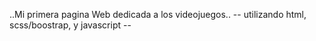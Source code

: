 ..Mi primera pagina Web
dedicada a los videojuegos..
-- utilizando html, scss/boostrap, y javascript --
